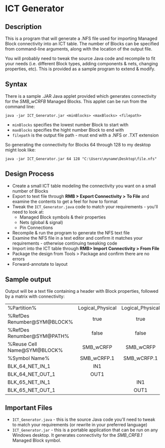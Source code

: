 # ICT Generator

## Description
This is a program that will generate a .NFS file used for importing Managed Block connectivity into an ICT table. The number of Blocks can be specified from command-line arguments, along with the location of the output file.

You will probably need to tweak the source Java code and recompile to fit your needs (i.e. different Block types, adding components & nets, changing properties, etc). This is provided as a sample program to extend & modify.

## Syntax

There is a sample .JAR Java applet provided which generates connectivity for the *SMB_wCRFB* Managed Blocks. This applet can be run from the command line:

`java -jar ICT_Generator.jar <minBlocks> <maxBlocks> <filepath>`

* `minBlocks` specifies the lowest number Block to start with
* `maxBlocks` specifies the hight number Block to end with
* `filepath` is the output file path - must end with a .NFS or .TXT extension

So generating the connectivity for Blocks 64 through 128 to my desktop might look like:

`java -jar ICT_Generator.jar 64 128 "C:\Users\myname\Desktop\file.nfs"`

## Design Process

+ Create a small ICT table modeling the connectivity you want on a small number of Blocks
+ Export to text file through **RMB > Export Connectivity > To File** and examine the contents to get a feel for how to format
+ Tweak the `ICT_Generator.java` code to match your requirements - you'll need to look at:
  * Managed Block symbols & their properties
  * Nets (global & signal)
  * Pin Connections
+ Recompile & run the program to generate the NFS text file
+ Examine the NFS file in a text editor and confirm it matches your requirements - otherwise continuing tweaking code
+ Import into the ICT table through **RMB> Import Connectivity > From File**
+ Package the design from Tools > Package and confirm there are no errors
+ Forward-annotate to layout

## Sample output

Output will be a text file containing a header with Block properties, followed by a matrix with connectivity:

|                             |                  |                  |                  |                  |
| --------------------------- |:----------------:| :---------------:| :---------------:| :---------------:|
| %Partition%                 | Logical_Physical | Logical_Physical | Logical_Physical | Logical_Physical |
| %RefDes Renumber@SYM@BLOCK%	|       true       |       true       |       true       |        true      |
| %RefDes Renumber@SYM@PATH%  |      false       |      false       |      false       |      false       |
| %Reuse Cell Name@SYM@BLOCK% |     SMB_wCRFP    |     SMB_wCRFP    |     SMB_wCRFP    |     SMB_wCRFP    |
| %Symbol Name%               |    SMB_wCRFP.1   |    SMB_wCRFP.1   |    SMB_wCRFP.1   |    SMB_wCRFP.1   |
| BLK_64_NET_IN_1             |        IN1       |                  |                  |                  |
| BLK_64_NET_OUT_1            |        OUT1      |                  |                  |                  |
| BLK_65_NET_IN_1             |                  |        IN1       |                  |                  |
| BLK_65_NET_OUT_1            |                  |        OUT1      |                  |                  |

## Important Files

* `ICT_Generator.java` - this is the source Java code you'll need to tweak to match your requirements (or rewrite in your preferred language)
* `ICT_Generator.jar` - this is a portable application that can be run on any Windows desktop. It generates connectivity for the *SMB_CRFB.1* Managed Block symbol.
